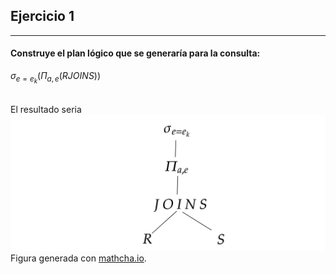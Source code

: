 ## Ejercicio 1
___
#### Construye el plan lógico que se generaría para la consulta:
 
$\sigma_{e=e_{k}}\left(\Pi_{a, e}(R J O I N S)\right)$

\
El resultado seria
\
![](img/ejercicio1.png)
\
Figura generada con [mathcha.io](https://www.mathcha.io/). 